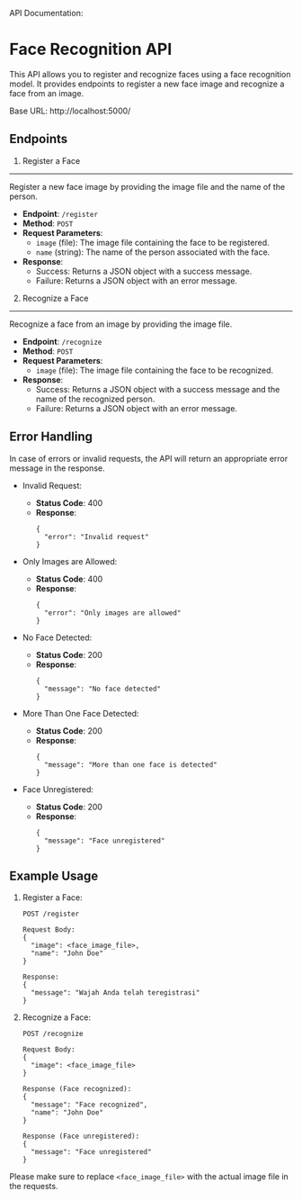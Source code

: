 
API Documentation:

Face Recognition API
====================

This API allows you to register and recognize faces using a face recognition model. It provides endpoints to register a new face image and recognize a face from an image.

Base URL: http://localhost:5000/

Endpoints
---------

1. Register a Face

---

Register a new face image by providing the image file and the name of the person.

- **Endpoint**: `/register`
- **Method**: `POST`
- **Request Parameters**:
  - `image` (file): The image file containing the face to be registered.
  - `name` (string): The name of the person associated with the face.
- **Response**:
  - Success: Returns a JSON object with a success message.
  - Failure: Returns a JSON object with an error message.

2. Recognize a Face

---

Recognize a face from an image by providing the image file.

- **Endpoint**: `/recognize`
- **Method**: `POST`
- **Request Parameters**:
  - `image` (file): The image file containing the face to be recognized.
- **Response**:
  - Success: Returns a JSON object with a success message and the name of the recognized person.
  - Failure: Returns a JSON object with an error message.

Error Handling
--------------

In case of errors or invalid requests, the API will return an appropriate error message in the response.

- Invalid Request:

  - **Status Code**: 400
  - **Response**:
    ```
    {
      "error": "Invalid request"
    }
    ```
- Only Images are Allowed:

  - **Status Code**: 400
  - **Response**:
    ```
    {
      "error": "Only images are allowed"
    }
    ```
- No Face Detected:

  - **Status Code**: 200
  - **Response**:
    ```
    {
      "message": "No face detected"
    }
    ```
- More Than One Face Detected:

  - **Status Code**: 200
  - **Response**:
    ```
    {
      "message": "More than one face is detected"
    }
    ```
- Face Unregistered:

  - **Status Code**: 200
  - **Response**:
    ```
    {
      "message": "Face unregistered"
    }
    ```

Example Usage
-------------

1. Register a Face:

   ```
   POST /register

   Request Body:
   {
     "image": <face_image_file>,
     "name": "John Doe"
   }

   Response:
   {
     "message": "Wajah Anda telah teregistrasi"
   }
   ```
2. Recognize a Face:

   ```
   POST /recognize

   Request Body:
   {
     "image": <face_image_file>
   }

   Response (Face recognized):
   {
     "message": "Face recognized",
     "name": "John Doe"
   }

   Response (Face unregistered):
   {
     "message": "Face unregistered"
   }
   ```

Please make sure to replace `<face_image_file>` with the actual image file in the requests.
